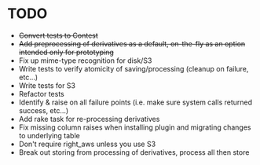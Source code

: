 TODO
====

* <del>Convert tests to Contest</del>
* <del>Add preprocessing of derivatives as a default, on-the-fly as an option intended only for prototyping</del>
* Fix up mime-type recognition for disk/S3
* Write tests to verify atomicity of saving/processing (cleanup on failure, etc...)
* Write tests for S3
* Refactor tests
* Identify & raise on all failure points (i.e. make sure system calls returned success, etc...)
* Add rake task for re-processing derivatives
* Fix missing column raises when installing plugin and migrating changes to underlying table
* Don't require right_aws unless you use S3
* Break out storing from processing of derivatives, process all then store
